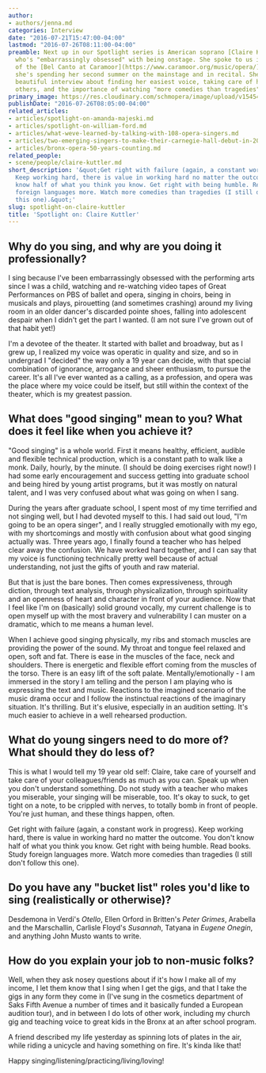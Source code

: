 ```yaml
---
author:
- authors/jenna.md
categories: Interview
date: "2016-07-21T15:47:00-04:00"
lastmod: "2016-07-26T08:11:00-04:00"
preamble: Next up in our Spotlight series is American soprano [Claire Kuttler](/scene/people/claire-kuttler/),
  who's "embarrassingly obsessed" with being onstage. She spoke to us in the midst
  of the [Bel Canto at Caramoor](https://www.caramoor.org/music/opera/) program, where
  she's spending her second summer on the mainstage and in recital. She gave us a
  beautiful interview about finding her easiest voice, taking care of herself and
  others, and the importance of watching "more comedies than tragedies".
primary_image: https://res.cloudinary.com/schmopera/image/upload/v1545409169/media/webhook-uploads/1469130594746/2016-07-21---Claire-Kuttler.jpg.jpg
publishDate: "2016-07-26T08:05:00-04:00"
related_articles:
- articles/spotlight-on-amanda-majeski.md
- articles/spotlight-on-william-ford.md
- articles/what-weve-learned-by-talking-with-108-opera-singers.md
- articles/two-emerging-singers-to-make-their-carnegie-hall-debut-in-2017.md
- articles/bronx-opera-50-years-counting.md
related_people:
- scene/people/claire-kuttler.md
short_description: '&quot;Get right with failure (again, a constant work in progress).
  Keep working hard, there is value in working hard no matter the outcome. You don&#039;t
  know half of what you think you know. Get right with being humble. Read books. Study
  foreign languages more. Watch more comedies than tragedies (I still don&#039;t follow
  this one).&quot;'
slug: spotlight-on-claire-kuttler
title: 'Spotlight on: Claire Kuttler'
---
```


## Why do you sing, and why are you doing it professionally? 

I sing because I've been embarrassingly obsessed with the performing arts since I was a child, watching and re-watching video tapes of Great Performances on PBS of ballet and opera, singing in choirs, being in musicals and plays, pirouetting (and sometimes crashing) around my living room in an older dancer's discarded pointe shoes, falling into adolescent despair when I didn't get the part I wanted. (I am not sure I've grown out of that habit yet!) 

I'm a devotee of the theater. It started with ballet and broadway, but as I grew up, I realized my voice was operatic in quality and size, and so in undergrad I "decided" the way only a 19 year can decide, with that special combination of ignorance, arrogance and sheer enthusiasm, to pursue the career. It's all I've ever wanted as a calling, as a profession, and opera was the place where my voice could be itself, but still within the context of the theater, which is my greatest passion.

## What does "good singing" mean to you? What does it feel like when you achieve it?
  
"Good singing" is a whole world. First it means healthy, efficient, audible and flexible technical production, which is a constant path to walk like a monk. Daily, hourly, by the minute. (I should be doing exercises right now!) I had some early encouragement and success getting into graduate school and being hired by young artist programs, but it was mostly on natural talent, and I was very confused about what was going on when I sang. 

During the years after graduate school, I spent most of my time terrified and not singing well, but I had devoted myself to this. I had said out loud, "I'm going to be an opera singer", and I really struggled emotionally with my ego, with my shortcomings and mostly with confusion about what good singing actually was. Three years ago, I finally found a teacher who has helped clear away the confusion. We have worked hard together, and I can say that my voice is functioning technically pretty well because of actual understanding, not just the gifts of youth and raw material. 

But that is just the bare bones. Then comes expressiveness, through diction, through text analysis, through physicalization, through spirituality and an openness of heart and character in front of your audience. Now that I feel like I'm on (basically) solid ground vocally, my current challenge is to open myself up with the most bravery and vulnerability I can muster on a dramatic, which to me means a human level.

When I achieve good singing physically, my ribs and stomach muscles are providing the power of the sound. My throat and tongue feel relaxed and open, soft and fat. There is ease in the muscles of the face, neck and shoulders. There is energetic and flexible effort coming from the muscles of the torso. There is an easy lift of the soft palate. Mentally/emotionally - I am immersed in the story I am telling and the person I am playing who is expressing the text and music. Reactions to the imagined scenario of the music drama occur and I follow the instinctual reactions of the imaginary situation. It's thrilling. But it's elusive, especially in an audition setting. It's much easier to achieve in a well rehearsed production. 

## What do young singers need to do more of? What should they do less of?

This is what I would tell my 19 year old self: Claire, take care of yourself and take care of your colleagues/friends as much as you can. Speak up when you don't understand something. Do not study with a teacher who makes you miserable, your singing will be miserable, too. It's okay to suck, to get tight on a note, to be crippled with nerves, to totally bomb in front of people. You're just human, and these things happen, often. 

Get right with failure (again, a constant work in progress). Keep working hard, there is value in working hard no matter the outcome. You don't know half of what you think you know. Get right with being humble. Read books. Study foreign languages more. Watch more comedies than tragedies (I still don't follow this one).

## Do you have any "bucket list" roles you'd like to sing (realistically or otherwise)?
 
Desdemona in Verdi's *Otello*, Ellen Orford in Britten's *Peter Grimes*, Arabella and the Marschallin, Carlisle Floyd's *Susannah*, Tatyana in *Eugene Onegin*, and anything John Musto wants to write.

## How do you explain your job to non-music folks?

Well, when they ask nosey questions about if it's how I make all of my income, I let them know that I sing when I get the gigs, and that I take the gigs in any form they come in (I've sung in the cosmetics department of Saks Fifth Avenue a number of times and it basically funded a European audition tour), and in between I do lots of other work, including my church gig and teaching voice to great kids in the Bronx at an after school program. 

A friend described my life yesterday as spinning lots of plates in the air, while riding a unicycle and having something on fire. It's kinda like that!

Happy singing/listening/practicing/living/loving! 
